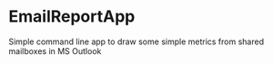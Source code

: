 # EmailReportApp
Simple command line app to draw some simple metrics from shared mailboxes in MS Outlook
